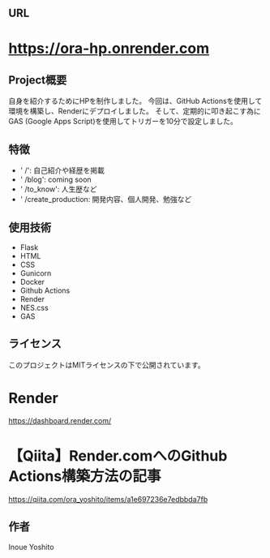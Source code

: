 ## URL
# https://ora-hp.onrender.com

## Project概要
自身を紹介するためにHPを制作しました。
今回は、GitHub Actionsを使用して環境を構築し、Renderにデプロイしました。
そして、定期的に叩き起こす為にGAS (Google Apps Script)を使用してトリガーを10分で設定しました。

## 特徴

- ' /': 自己紹介や経歴を掲載
- ' /blog': coming soon
- ' /to_know': 人生歴など
- ' /create_production: 開発内容、個人開発、勉強など

## 使用技術

- Flask
- HTML
- CSS
- Gunicorn
- Docker
- Github Actions
- Render
- NES.css
- GAS

## ライセンス

このプロジェクトはMITライセンスの下で公開されています。

# Render
https://dashboard.render.com/

# 【Qiita】Render.comへのGithub Actions構築方法の記事
https://qiita.com/ora_yoshito/items/a1e697236e7edbbda7fb

## 作者

Inoue Yoshito
